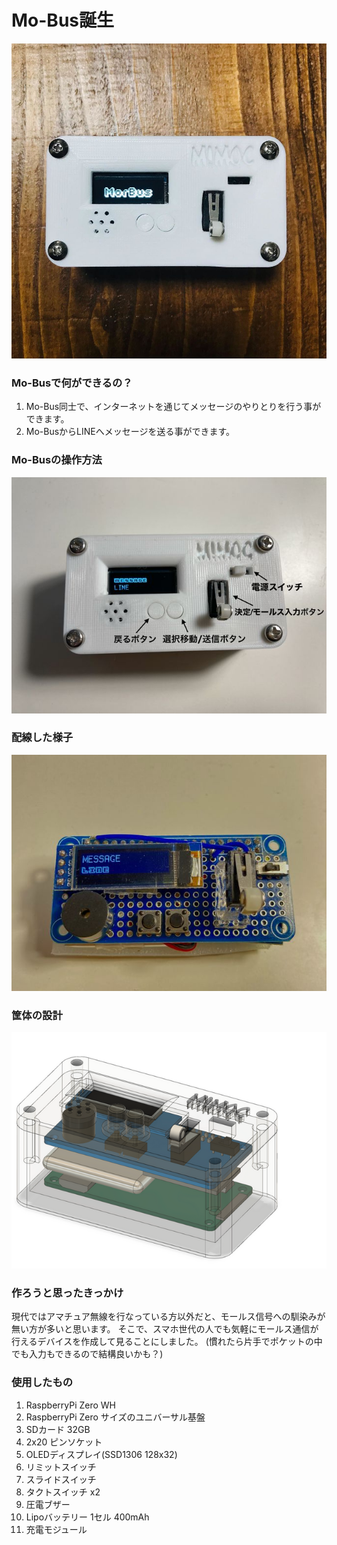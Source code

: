 # Mo-Bus誕生

![画像](https://github.com/appleuser634/mobus_captions/blob/main/imaages/mobus_1.jpg?raw=true)

### Mo-Busで何ができるの？
1. Mo-Bus同士で、インターネットを通じてメッセージのやりとりを行う事ができます。
2. Mo-BusからLINEへメッセージを送る事ができます。

### Mo-Busの操作方法

![画像](https://github.com/appleuser634/mobus_captions/blob/main/imaages/mobus_1_usage.jpg?raw=true)

### 配線した様子

![画像](https://github.com/appleuser634/mobus_captions/blob/main/imaages/mobus_1_circuit.jpg?raw=true)

### 筐体の設計

![画像](https://github.com/appleuser634/mobus_captions/blob/main/imaages/mobus_1_design.jpg?raw=true)

### 作ろうと思ったきっかけ
現代ではアマチュア無線を行なっている方以外だと、モールス信号への馴染みが無い方が多いと思います。
そこで、スマホ世代の人でも気軽にモールス通信が行えるデバイスを作成して見ることにしました。
(慣れたら片手でポケットの中でも入力もできるので結構良いかも？)

### 使用したもの
1. RaspberryPi Zero WH
2. RaspberryPi Zero サイズのユニバーサル基盤
3. SDカード 32GB
4. 2x20 ピンソケット
5. OLEDディスプレイ(SSD1306 128x32)
6. リミットスイッチ
7. スライドスイッチ
8. タクトスイッチ x2
9. 圧電ブザー
10. Lipoバッテリー 1セル 400mAh
11. 充電モジュール


